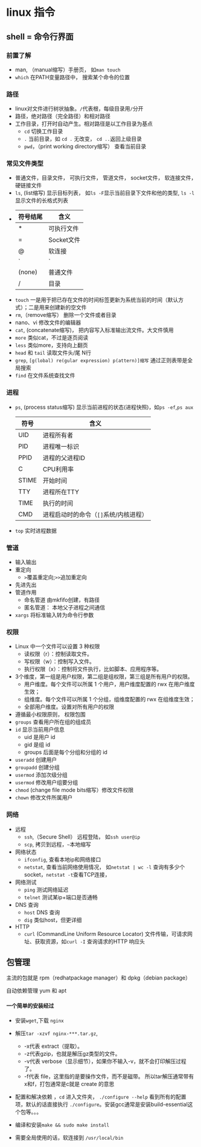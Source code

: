 # linux 指令

## shell =  命令行界面

### 前置了解
- man, （manual缩写）手册页， 如`man touch`
- `which` 在PATH变量路径中， 搜索某个命令的位置

### 路径
- linux对文件进行树状抽象。`/`代表根，每级目录用`/`分开
- 路径，绝对路径（完全路径）和相对路径
- 工作目录，打开时自动产生。相对路径是以工作目录为基点
    - `cd` 切换工作目录
    - `.` 当前目录，如 `cd .` 无改变， `cd ..`返回上级目录
    - `pwd`，（print working directory缩写） 查看当前目录
### 常见文件类型

- 普通文件，目录文件， 可执行文件， 管道文件， socket文件， 软连接文件， 硬链接文件
- `ls`, (list缩写) 显示目标列表， 如`ls -F`显示当前目录下文件和他的类型, `ls -l`显示文件的长格式列表
-
    | 符号结尾| 含义|
    |-|--|
    |*|可执行文件|
    |=|Socket文件|
    |@|软连接|
    |`|`|管道文件|
    |(none)|普通文件|
    |/|目录|
- `touch` 一是用于把已存在文件的时间标签更新为系统当前的时间（默认方式）；二是用来创建新的空文件
- `rm`,（remove缩写） 删除一个文件或者目录
- nano、vi 修改文件的编辑器 
- `cat`, (concatenate缩写)， 把内容写入标准输出流文件。大文件慎用
- `more` 类似cat，不过是逐页阅读
- `less` 类似more，支持向上翻页
- `head` 和 `tail` 读取文件头/尾 N行
- `grep`, `[g(lobal) re(gular expression) p(attern)]缩写` 通过正则表带是全局搜索 
- `find` 在文件系统查找文件
### 进程
- `ps`, (process status缩写) 显示当前进程的状态(进程快照)，如`ps -ef`,`ps aux`

    |符号|含义|
    |--|--|
    |UID|进程所有者|
    |PID|进程唯一标识|
    |PPID|进程的父进程ID|
    |C|CPU利用率|
    |STIME|开始时间|
    |TTY|进程所在TTY|
    |TIME|执行的时间|
    |CMD|进程启动时的命令（`[]`系统/内核进程）|

- `top` 实时进程数据

### 管道
- 输入输出
- 重定向
    - `>`覆盖重定向;`>>`追加重定向
- 先进先出
- 管道作用
    - 命名管道 由mkfifo创建，有路径
    - 匿名管道： 本地父子进程之间通信
- `xargs` 将标准输入转为命令行参数

### 权限

- Linux 中一个文件可以设置 3 种权限
    - 读权限（r）：控制读取文件。
    - 写权限（w）：控制写入文件。
    - 执行权限（x）：控制将文件执行，比如脚本、应用程序等。
- 3个维度，第一组是用户权限，第二组是组权限，第三组是所有用户的权限。
    - 用户维度。每个文件可以所属 1 个用户，用户维度配置的 rwx 在用户维度生效；
    - 组维度。每个文件可以所属 1 个分组，组维度配置的 rwx 在组维度生效；
    - 全部用户维度。设置对所有用户的权限
- 遵循最小权限原则， 权限包围
- `groups` 查看用户所在组的组成员
- `id` 显示当前用户信息
    - uid 是用户 id
    - gid 是组 id
    - groups 后面是每个分组和分组的 id
- `useradd` 创建用户
- `groupadd` 创建分组
- `usermod` 添加次级分组
- `usermod` 修改用户组要分组
- `chmod`  (change file mode bits缩写）修改文件权限
- `chown` 修改文件所属用户

### 网络
- 远程
    - `ssh`,（Secure Shell） 远程登陆， 如`ssh user@ip`
    - `scp`, 拷贝到远程，`~`本地缩写
- 网络状态
    - `ifconfig`, 查看本地ip和网络接口
    - `netstat`, 查看当前网络使用情况， 如`netstat | wc -l` 查询有多少个socket，`netstat -t`查看TCP连接， 
- 网络测试
    - `ping` 测试网络延迟
    - `telnet` 测试某ip+端口是否通畅
- DNS 查询
    - `host` DNS 查询
    - `dig` 类似host，但更详细
- HTTP 
    - `curl` (CommandLine Uniform Resource Locator) 文件传输，可请求网址、获取资源，如`curl -I` 查询请求的HTTP 响应头

## 包管理

主流的包就是 rpm（redhatpackage manager）和 dpkg（debian package）

自动依赖管理 yum 和 apt

#### 一个简单的安装经过
- 安装`wget`,下载 `nginx`
- 解压`tar -xzvf nginx-***.tar.gz`, 

    - -x代表 extract（提取）。
    - -z代表gzip，也就是解压gz类型的文件。
    - -v代表 verbose（显示细节），如果你不输入-v，就不会打印解压过程了。
    - -f代表 file，这里指的是要操作文件，而不是磁带。 所以tar解压通常带有x和f，打包通常是c就是 create 的意思
- 配置和解决依赖 ，`cd` 进入文件夹， `./configure --help` 看到所有的配置项，默认的话直接执行 `./configure`。安装gcc通常是安装build-essential这个包等。。。
- 编译和安装`make && sudo make install` 
- 需要全局使用的话，软连接到 `/usr/local/bin`
